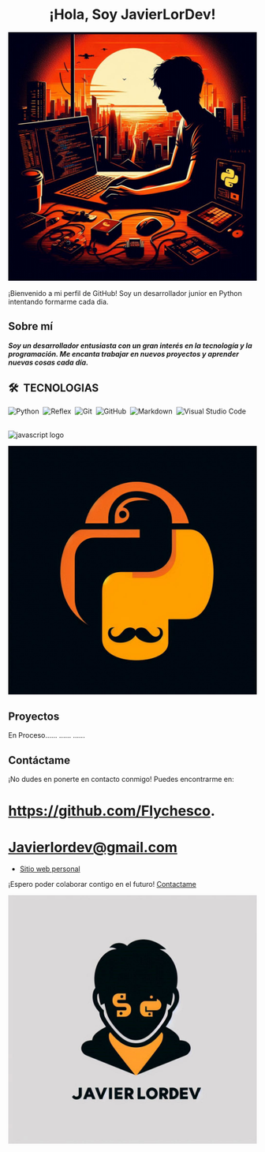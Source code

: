 <h1 align="center">¡Hola, Soy JavierLorDev!</h1>
<p align="center"> <img src="Logo.jpeg" /></p>

¡Bienvenido a mi perfil de GitHub! Soy un desarrollador junior en Python intentando formarme cada dia.

## Sobre mí

***Soy un desarrollador entusiasta con un gran interés en la tecnología y la programación. Me encanta trabajar en nuevos proyectos y aprender nuevas cosas cada día.***
<br>

## 🛠 &nbsp;TECNOLOGIAS

![Python](https://img.shields.io/badge/-Python-05122A?style=flat&logo=python)&nbsp;
![Reflex](https://img.shields.io/badge/-Reflex-05122A?style=flat&logo=reflex)&nbsp;
![Git](https://img.shields.io/badge/-Git-05122A?style=flat&logo=git)&nbsp;
![GitHub](https://img.shields.io/badge/-GitHub-05122A?style=flat&logo=github)&nbsp;
![Markdown](https://img.shields.io/badge/-Markdown-05122A?style=flat&logo=markdown)&nbsp;
![Visual Studio Code](https://img.shields.io/badge/-Visual%20Studio%20Code-05122A?style=flat&logo=visual-studio-code&logoColor=007ACC)&nbsp;

<br>
<div align="left">
  <img src="https://cdn.jsdelivr.net/gh/devicons/devicon/icons/python/python-original.svg" height="40" alt="javascript logo"  />
  <img width="19" />
</div>

![Imagen](Logo3.jpeg)

## Proyectos 

En Proceso......
......
......

## Contáctame

¡No dudes en ponerte en contacto conmigo! Puedes encontrarme en:

# https://github.com/Flychesco.      
# Javierlordev@gmail.com 

- [Sitio web personal](https://github.com/Flychesco)

¡Espero poder colaborar contigo en el futuro! [Contactame]

[Contactame]:https://github.com/Flychesco

![Imagen](Logo2.jpeg)
